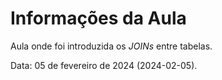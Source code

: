 # Informações da Aula

Aula onde foi introduzida os _JOINs_ entre tabelas.

Data: 05 de fevereiro de 2024 (2024-02-05).
